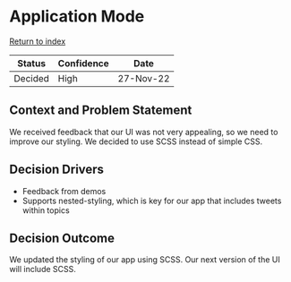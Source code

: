 # Application Mode

[Return to index](https://cse210-group5.github.io/cse210-fa22-ucsd-group5/decisions/)

|  Status   | Confidence    |   Date    |
| --------  | ----------    | --------- |
| Decided   | High          | 27-Nov-22 |

## Context and Problem Statement

We received feedback that our UI was not very appealing, so we need to improve our styling. We decided to use SCSS instead of simple CSS. 

## Decision Drivers

* Feedback from demos
* Supports nested-styling, which is key for our app that includes tweets within topics

## Decision Outcome

We updated the styling of our app using SCSS. Our next version of the UI will include SCSS.